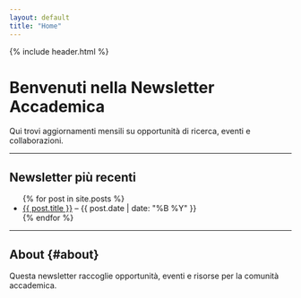 ```yaml
---
layout: default
title: "Home"
---
```

<link rel="stylesheet" href="{{ site.baseurl }}/assets/css/style.css">
{% include header.html %}

# Benvenuti nella Newsletter Accademica

Qui trovi aggiornamenti mensili su opportunità di ricerca, eventi e collaborazioni.

---

## Newsletter più recenti

<ul>
{% for post in site.posts %}
  <li>
    <a href="{{ post.url }}">{{ post.title }}</a> – {{ post.date | date: "%B %Y" }}
  </li>
{% endfor %}
</ul>

---

## About {#about}

Questa newsletter raccoglie opportunità, eventi e risorse per la comunità accademica.

